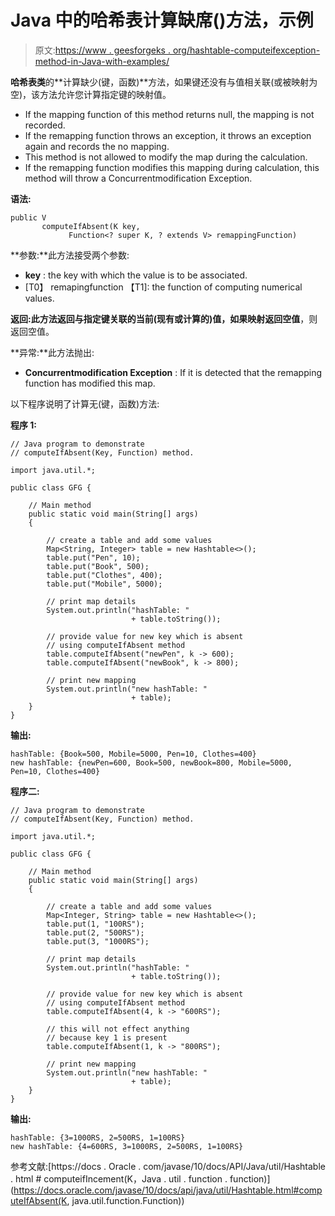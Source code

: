 # Java 中的哈希表计算缺席()方法，示例

> 原文:[https://www . geesforgeks . org/hashtable-computeifexception-method-in-Java-with-examples/](https://www.geeksforgeeks.org/hashtable-computeifabsent-method-in-java-with-examples/)

**哈希表类**的**计算缺少(键，函数)**方法，如果键还没有与值相关联(或被映射为空)，该方法允许您计算指定键的映射值。

*   If the mapping function of this method returns null, the mapping is not recorded.
*   If the remapping function throws an exception, it throws an exception again and records the no mapping.
*   This method is not allowed to modify the map during the calculation.
*   If the remapping function modifies this mapping during calculation, this method will throw a Concurrentmodification Exception.

**语法:**

```
public V 
       computeIfAbsent(K key,
             Function<? super K, ? extends V> remappingFunction)
```

**参数:**此方法接受两个参数:

*   **key** : the key with which the value is to be associated.
*   [T0】 remapingfunction 【T1]: the function of computing numerical values.

**返回:**此方法返回**与指定键关联的当前(现有或计算的)值，如果映射返回空值**，则返回空值。

**异常:**此方法抛出:

*   **Concurrentmodification Exception** : If it is detected that the remapping function has modified this map.

以下程序说明了计算无(键，函数)方法:

**程序 1:**

```
// Java program to demonstrate
// computeIfAbsent(Key, Function) method.

import java.util.*;

public class GFG {

    // Main method
    public static void main(String[] args)
    {

        // create a table and add some values
        Map<String, Integer> table = new Hashtable<>();
        table.put("Pen", 10);
        table.put("Book", 500);
        table.put("Clothes", 400);
        table.put("Mobile", 5000);

        // print map details
        System.out.println("hashTable: "
                           + table.toString());

        // provide value for new key which is absent
        // using computeIfAbsent method
        table.computeIfAbsent("newPen", k -> 600);
        table.computeIfAbsent("newBook", k -> 800);

        // print new mapping
        System.out.println("new hashTable: "
                           + table);
    }
}
```

**输出:**

```
hashTable: {Book=500, Mobile=5000, Pen=10, Clothes=400}
new hashTable: {newPen=600, Book=500, newBook=800, Mobile=5000, Pen=10, Clothes=400}

```

**程序二:**

```
// Java program to demonstrate
// computeIfAbsent(Key, Function) method.

import java.util.*;

public class GFG {

    // Main method
    public static void main(String[] args)
    {

        // create a table and add some values
        Map<Integer, String> table = new Hashtable<>();
        table.put(1, "100RS");
        table.put(2, "500RS");
        table.put(3, "1000RS");

        // print map details
        System.out.println("hashTable: "
                           + table.toString());

        // provide value for new key which is absent
        // using computeIfAbsent method
        table.computeIfAbsent(4, k -> "600RS");

        // this will not effect anything
        // because key 1 is present
        table.computeIfAbsent(1, k -> "800RS");

        // print new mapping
        System.out.println("new hashTable: "
                           + table);
    }
}
```

**输出:**

```
hashTable: {3=1000RS, 2=500RS, 1=100RS}
new hashTable: {4=600RS, 3=1000RS, 2=500RS, 1=100RS}

```

参考文献:[https://docs . Oracle . com/javase/10/docs/API/Java/util/Hashtable . html # computeifIncement(K，Java . util . function . function)](https://docs.oracle.com/javase/10/docs/api/java/util/Hashtable.html#computeIfAbsent(K, java.util.function.Function))